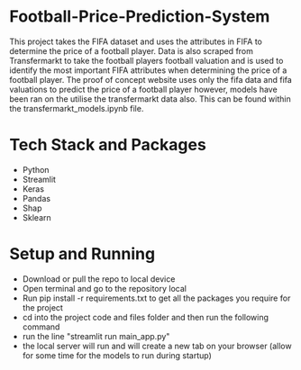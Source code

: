 # Football-Price-Prediction-System
This project takes the FIFA dataset and uses the attributes in FIFA to determine the price of a football player. Data is also scraped from Transfermarkt to take the football players football valuation and is used to identify the most important FIFA attributes when determining the price of a football player. The proof of concept website uses only the fifa data and fifa valuations to predict the price of a football player however, models have been ran on the utilise the transfermarkt data also. This can be found within the transfermarkt_models.ipynb file.

# Tech Stack and Packages
- Python
- Streamlit
- Keras
- Pandas
- Shap
- Sklearn

# Setup and Running
- Download or pull the repo to local device
- Open terminal and go to the repository local
- Run pip install -r requirements.txt to get all the packages you require for the project
- cd into the project code and files folder and then run the following command
- run the line "streamlit run main_app.py"
- the local server will run and will create a new tab on your browser (allow for some time for the models to run during startup)


<!-- To run ProofOfCOnceptWebApplication.py it requires the installation of Streamlit, after installing streamlit

cd into the folder the project is in then run the following prompt in the command prompt

Streamlit run ProofOfCOnceptWebApplication.py


Please find attached a .csv file with the football dataset -->
